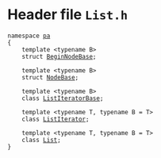 # Header file `List.h`<a id="List.h"></a>

<pre><code class="language-cpp">namespace <a href='doc_Rect.md#Rect.h'>pa</a>
{
    template &lt;typename B&gt;
    struct <a href='doc_List.md#List.h'>BeginNodeBase</a>;
    
    template &lt;typename B&gt;
    struct <a href='doc_List.md#List.h'>NodeBase</a>;
    
    template &lt;typename B&gt;
    class <a href='doc_List.md#List.h'>ListIteratorBase</a>;
    
    template &lt;typename T, typename B = T&gt;
    class <a href='doc_List.md#List.h'>ListIterator</a>;
    
    template &lt;typename T, typename B = T&gt;
    class <a href='doc_List.md#List.h'>List</a>;
}</code></pre>
